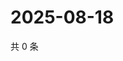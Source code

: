 # 2025-08-18

共 0 条

<!-- BEGIN ZHIHUVIDEO -->
<!-- 最后更新时间 Mon Aug 18 2025 23:13:28 GMT+0800 (China Standard Time) -->

<!-- END ZHIHUVIDEO -->
